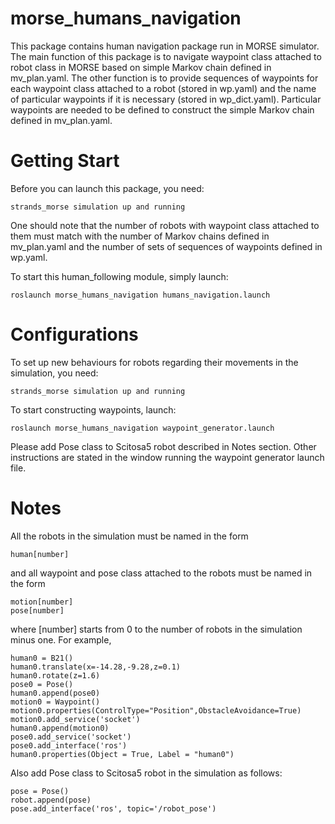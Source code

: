 morse_humans_navigation
=======================

This package contains human navigation package run in MORSE simulator. 
The main function of this package is to navigate waypoint class attached to robot class in MORSE based on simple Markov chain defined in mv_plan.yaml.
The other function is to provide sequences of waypoints for each waypoint class attached to a robot (stored in wp.yaml) and the name of particular waypoints if it is necessary (stored in wp_dict.yaml).
Particular waypoints are needed to be defined to construct the simple Markov chain defined in mv_plan.yaml. 

Getting Start
=========================

Before you can launch this package, you need:
    
    strands_morse simulation up and running
    
One should note that the number of robots with waypoint class attached to them must match with the number of Markov chains defined in mv_plan.yaml and the number of sets of sequences of waypoints defined in wp.yaml.

To start this human_following module, simply launch:
    
    roslaunch morse_humans_navigation humans_navigation.launch
    
Configurations
==========================
To set up new behaviours for robots regarding their movements in the simulation, you need:

    strands_morse simulation up and running
    
To start constructing waypoints, launch:

    roslaunch morse_humans_navigation waypoint_generator.launch
    
Please add Pose class to Scitosa5 robot described in Notes section. Other instructions are stated in the window running the waypoint generator launch file.
    
    
Notes
============================

All the robots in the simulation must be named in the form
    
    human[number]

and all waypoint and pose class attached to the robots must be named in the form
    
    motion[number]
    pose[number]
    
where [number] starts from 0 to the number of robots in the simulation minus one.
For example,
 
    human0 = B21()
    human0.translate(x=-14.28,-9.28,z=0.1)
    human0.rotate(z=1.6)
    pose0 = Pose()
    human0.append(pose0)
    motion0 = Waypoint() 
    motion0.properties(ControlType="Position",ObstacleAvoidance=True)
    motion0.add_service('socket')
    human0.append(motion0)
    pose0.add_service('socket')
    pose0.add_interface('ros')
    human0.properties(Object = True, Label = "human0")

Also add Pose class to Scitosa5 robot in the simulation as follows: 

    pose = Pose()
    robot.append(pose)
    pose.add_interface('ros', topic='/robot_pose')
    

